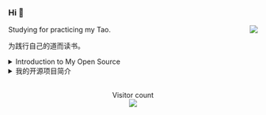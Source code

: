 ### Hi 👋

<img align="right" src="https://github-readme-stats.vercel.app/api?username=LinXueyuanStdio&show_icons=true&icon_color=805AD5&text_color=718096&bg_color=ffffff&hide_title=true&count_private=true" />

Studying for practicing my Tao.

为践行自己的道而读书。

<details>
<summary>Introduction to My Open Source</summary>

1. Math Formula OCR Series
  - [LaTeX_OCR](https://github.com/LinXueyuanStdio/LaTeX_OCR)
  - [LaTeX_OCR_PRO](https://github.com/LinXueyuanStdio/LaTeX_OCR_PRO)
  - [Data-for-LaTeX_OCR](https://github.com/LinXueyuanStdio/Data-for-LaTeX_OCR)

2. Android Architecture Series
  - [lifecycle-component](https://github.com/LinXueyuanStdio/lifecycle-component)
  - [DragBoardView](https://github.com/LinXueyuanStdio/DragBoardView)

3. AI Series
  - [PythonDataMining](https://github.com/LinXueyuanStdio/PythonDataMining)
  - [scRNN-seq](https://github.com/LinXueyuanStdio/scRNN-seq)
  - [Protease-target-prediction](https://github.com/LinXueyuanStdio/Protease-target-prediction)
  - [Silly-AI-learns-to-paint](https://github.com/LinXueyuanStdio/Silly-AI-learns-to-paint)

4. Android Project: TimeCat Series
  - [timecat](https://github.com/LinXueyuanStdio/timecat)
  - [TimeCatPluginManager](https://github.com/LinXueyuanStdio/TimeCatPluginManager)
  - [TimeCatShadow](https://github.com/LinXueyuanStdio/TimeCatShadow)
  - [TimeCatPlugin](https://github.com/LinXueyuanStdio/TimeCatPlugin)
  - [TimeCatPPA](https://github.com/LinXueyuanStdio/TimeCatPPA)
  - [module-book-reader](https://github.com/LinXueyuanStdio/module-book-reader)

</details>


<details>
<summary>我的开源项目简介</summary>

1. 
  |数学公式识别系列||
  |:---|:---|
  | [LaTeX_OCR](https://github.com/LinXueyuanStdio/LaTeX_OCR) | 第一版 |
  | [LaTeX_OCR_PRO](https://github.com/LinXueyuanStdio/LaTeX_OCR_PRO) | 进阶版 |
  | [Data-for-LaTeX_OCR](https://github.com/LinXueyuanStdio/Data-for-LaTeX_OCR) | 数据 |

2. 
  |Android 系列||
  |:---|:---|
  | [lifecycle-component](https://github.com/LinXueyuanStdio/lifecycle-component) |  一个组件化架构规范 |
  | [DragBoardView](https://github.com/LinXueyuanStdio/DragBoardView) | Android 组件 |

3. 
  |人工智能系列||
  |:---|:---|
  |[PythonDataMining](https://github.com/LinXueyuanStdio/PythonDataMining) | 数据挖掘笔记 |
  |[scRNN-seq](https://github.com/LinXueyuanStdio/scRNN-seq) | RNN序列预测 |
  |[Protease-target-prediction](https://github.com/LinXueyuanStdio/Protease-target-prediction) | 蛋白质靶标预测 |
  |[Silly-AI-learns-to-paint](https://github.com/LinXueyuanStdio/Silly-AI-learns-to-paint) | 学画画的AI |

4.
  |个人项目：时光猫| 持续维护3年+|
  |:---|:---|
  |[timecat](https://github.com/LinXueyuanStdio/timecat) | 时光猫本体 |
  |[TimeCatPluginManager](https://github.com/LinXueyuanStdio/TimeCatPluginManager) | 插件管理器 |
  |[TimeCatShadow](https://github.com/LinXueyuanStdio/TimeCatShadow)  | Shadow 插件框架 |
  |[TimeCatPlugin](https://github.com/LinXueyuanStdio/TimeCatPlugin) | 插件仓库 |
  |[TimeCatPPA](https://github.com/LinXueyuanStdio/TimeCatPPA) | Android命令行 |
  |[module-book-reader](https://github.com/LinXueyuanStdio/module-book-reader) | 阅读模块 |

</details>

<br>
<p align="center"> 
  Visitor count<br>
  <img src="https://profile-counter.glitch.me/LinXueyuanStdio/count.svg" />
</p>
